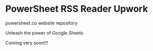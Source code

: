 # PowerSheet RSS Reader Upwork

powersheet.co website repository

Unleash the power of Google Sheets

Coming very soon!!!

